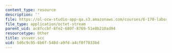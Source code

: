```yaml
---
content_type: resource
description: ''
file: https://ol-ocw-studio-app-qa.s3.amazonaws.com/courses/6-170-laboratory-in-software-engineering-fall-2005/5d6c9c956b6f548da9fda4cf0f7033bd_vssver.scc
file_type: application/octet-stream
parent_uid: ac8fccbf-8fe2-680f-8769-51e8b210ad94
resourcetype: Other
title: vssver.scc
uid: 5d6c9c95-6b6f-548d-a9fd-a4cf0f7033bd
---
```

